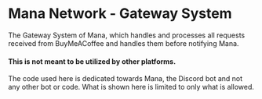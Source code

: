 # Mana Network - Gateway System
The Gateway System of Mana, which handles and processes all requests received from BuyMeACoffee and handles them before notifying Mana.

#### This is not meant to be utilized by other platforms.
The code used here is dedicated towards Mana, the Discord bot and not any other bot or code. What is shown here is limited to only what is allowed.

